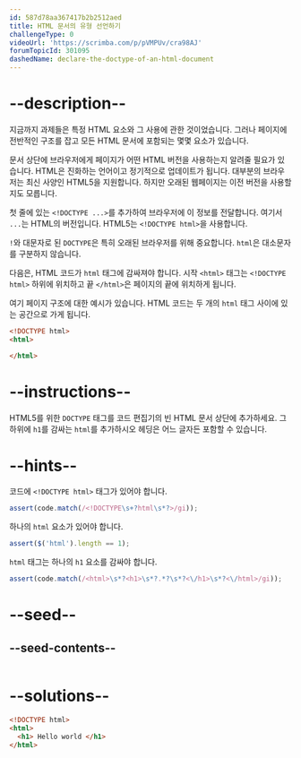 ```yaml
---
id: 587d78aa367417b2b2512aed
title: HTML 문서의 유형 선언하기
challengeType: 0
videoUrl: 'https://scrimba.com/p/pVMPUv/cra98AJ'
forumTopicId: 301095
dashedName: declare-the-doctype-of-an-html-document
---
```


# --description--

지금까지 과제들은 특정 HTML 요소와 그 사용에 관한 것이었습니다. 그러나 페이지에 전반적인 구조를 잡고 모든 HTML 문서에 포함되는 몇몇 요소가 있습니다.

문서 상단에 브라우저에게 페이지가 어떤 HTML 버전을 사용하는지 알려줄 필요가 있습니다. HTML은 진화하는 언어이고 정기적으로 업데이트가 됩니다. 대부분의 브라우저는 최신 사양인 HTML5을 지원합니다. 하지만 오래된 웹페이지는 이전 버전을 사용할지도 모릅니다.

첫 줄에 있는 `<!DOCTYPE ...>`를 추가하여 브라우저에 이 정보를 전달합니다. 여기서 `...`는 HTML의 버전입니다. HTML5는 `<!DOCTYPE html>`을 사용합니다.

`!`와 대문자로 된 `DOCTYPE`은 특히 오래된 브라우저를 위해 중요합니다. `html`은 대소문자를 구분하지 않습니다.

다음은, HTML 코드가 `html` 태그에 감싸져야 합니다. 시작 `<html>` 태그는 `<!DOCTYPE html>` 하위에 위치하고 끝 `</html>`은 페이지의 끝에 위치하게 됩니다.

여기 페이지 구조에 대한 예시가 있습니다. HTML 코드는 두 개의 `html` 태그 사이에 있는 공간으로 가게 됩니다.

```html
<!DOCTYPE html>
<html>

</html>
```

# --instructions--

HTML5를 위한 `DOCTYPE` 태그를 코드 편집기의 빈 HTML 문서 상단에 추가하세요. 그 하위에 `h1`를 감싸는 `html`를 추가하시오 헤딩은 어느 글자든 포함할 수 있습니다.

# --hints--

코드에 `<!DOCTYPE html>` 태그가 있어야 합니다.

```js
assert(code.match(/<!DOCTYPE\s+?html\s*?>/gi));
```

하나의 `html` 요소가 있어야 합니다.

```js
assert($('html').length == 1);
```

`html` 태그는 하나의 `h1` 요소를 감싸야 합니다.

```js
assert(code.match(/<html>\s*?<h1>\s*?.*?\s*?<\/h1>\s*?<\/html>/gi));
```

# --seed--

## --seed-contents--

```html

```

# --solutions--

```html
<!DOCTYPE html>
<html>
  <h1> Hello world </h1>
</html>
```
